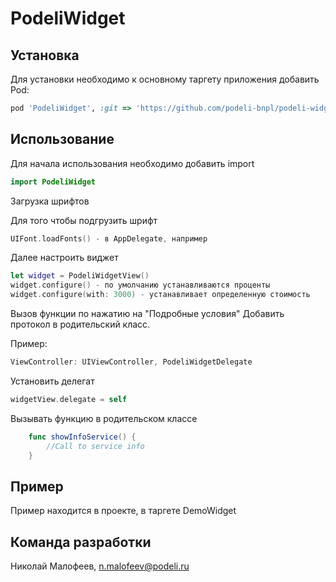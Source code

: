 # PodeliWidget

## Установка

Для установки необходимо к основному таргету приложения добавить Pod:
```ruby
pod 'PodeliWidget', :git => 'https://github.com/podeli-bnpl/podeli-widget-ios.git', :tag => '0.0.12'
```

## Использование

Для начала использования необходимо добавить import
```swift
import PodeliWidget

```





Загрузка шрифтов

Для того чтобы подгрузить шрифт
```swift
UIFont.loadFonts() - в AppDelegate, например
```
Далее настроить виджет 
```swift
let widget = PodeliWidgetView()
widget.configure() - по умолчанию устанавливаются проценты
widget.configure(with: 3000) - устанавливает определенную стоимость
```
Вызов функции по нажатию на "Подробные условия"
Добавить протокол в родительский класс.

Пример:
```swift
ViewController: UIViewController, PodeliWidgetDelegate
```
Установить делегат
```swift
widgetView.delegate = self
```
Вызывать функцию в родительском классе
```swift
    func showInfoService() {
        //Call to service info
    } 
```


## Пример
Пример находится в проекте, в таргете DemoWidget

## Команда разработки

Николай Малофеев, n.malofeev@podeli.ru


